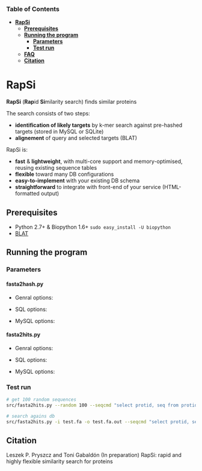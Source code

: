 ### Table of Contents
- **[RapSi](#rapsi)**  
  - **[Prerequisites](#prerequisites)**  
  - **[Running the program](#running-the-program)**  
    - **[Parameters](#parameters)**  
    - **[Test run](#test-run)**  
  - **[FAQ](#faq)**  
  - **[Citation](#citation)**  

# RapSi
**RapSi** (**Rap**id **Si**milarity search) finds similar proteins 

The search consists of two steps:
- **identification of likely targets** by k-mer search against pre-hashed targets (stored in MySQL or SQLite)
- **alignement** of query and selected targets (BLAT)

RapSi is:
- **fast** & **lightweight**, with multi-core support and memory-optimised, reusing existing sequence tables
- **flexible** toward many DB configurations
- **easy-to-implement** with your existing DB schema
- **straightforward** to integrate with front-end of your service (HTML-formatted output)

## Prerequisites
- Python 2.7+ & Biopython 1.6+ `sudo easy_install -U biopython`
- [BLAT](https://genome.ucsc.edu/FAQ/FAQblat.html#blat3)


## Running the program

### Parameters

#### fasta2hash.py


- Genral options:

- SQL options:

- MySQL options:


#### fasta2hits.py

- Genral options:

- SQL options:

- MySQL options:


### Test run

```bash
# get 100 random sequences
src/fasta2hits.py --random 100 --seqcmd "select protid, seq from protid2seq where protid in (%s)" > test.fa

# search agains db
src/fasta2hits.py -i test.fa -o test.fa.out --seqcmd "select protid, seq from protid2seq where protid in (%s)" 

```

## Citation
Leszek P. Pryszcz and Toni Gabaldón (In preparation) RapSi: rapid and highly flexible similarity search for proteins
